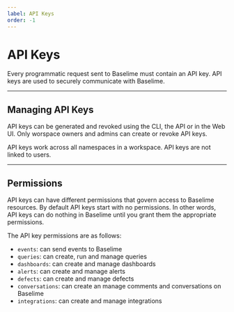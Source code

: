 ```yaml
---
label: API Keys
order: -1
---
```


# API Keys

Every programmatic request sent to Baselime must contain an API key. API keys are used to securely communicate with Baselime.

---

## Managing API Keys

API keys can be generated and revoked using the CLI, the API or in the Web UI. Only worspace owners and admins can create or revoke API keys.

API keys work across all namespaces in a workspace. API keys are not linked to users.

---

## Permissions

API keys can have different permissions that govern access to Baselime resources. By default API keys start with no permissions. In other words, API keys can do nothing in Baselime until you grant them the appropriate permissions.

The API key permissions are as follows:

- `events`: can send events to Baselime
- `queries`: can create, run and manage queries
- `dashboards`: can create and manage dashboards
- `alerts`: can create and manage alerts
- `defects`: can create and manage defects
- `conversations`: can create an manage comments and conversations on Baselime
- `integrations`: can create and manage integrations
